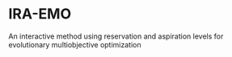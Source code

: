 # IRA-EMO
An interactive method using reservation and aspiration levels for evolutionary multiobjective optimization
